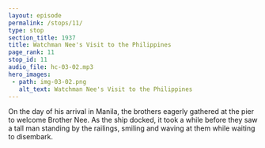 ```yaml
---
layout: episode
permalink: /stops/11/
type: stop
section_title: 1937
title: Watchman Nee's Visit to the Philippines
page_rank: 11
stop_id: 11
audio_file: hc-03-02.mp3
hero_images:
 - path: img-03-02.png
   alt_text: Watchman Nee's Visit to the Philippines
---
```


On the day of his arrival in Manila, the brothers eagerly gathered at the pier to welcome Brother Nee. As the ship docked, it took a while before they saw a tall man standing by the railings, smiling and waving at them while waiting to disembark.